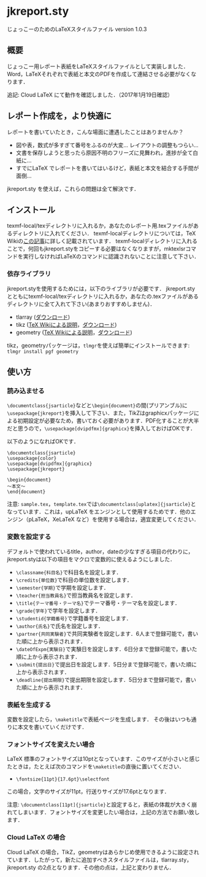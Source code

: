 # jkreport.sty
じょっこーのためのLaTeXスタイルファイル
version 1.0.3

## 概要
じょっこー用レポート表紙をLaTeXスタイルファイルとして実装しました．
Word，LaTeXそれぞれで表紙と本文のPDFを作成して連結させる必要がなくなります．

追記: Cloud LaTeX にて動作を確認しました．（2017年1月19日確認）

## レポート作成を，より快適に
レポートを書いていたとき，こんな場面に遭遇したことはありませんか？

- 図や表，数式が多すぎて番号をふるのが大変… レイアウトの調整もつらい…
- 文書を保存しようと思ったら原因不明のフリーズに見舞われ，進捗が全て白紙に…
- すでにLaTeX でレポートを書いてはいるけど，表紙と本文を結合する手間が面倒…

jkreport.sty を使えば，これらの問題は全て解決です．

## インストール
texmf-local/texディレクトリに入れるか，あなたのレポート用.texファイルがあるディレクトリに入れてください．
texmf-localディレクトリについては，TeX Wikiの[この記事](https://texwiki.texjp.org/?TeX%20%E3%81%AE%E3%83%87%E3%82%A3%E3%83%AC%E3%82%AF%E3%83%88%E3%83%AA%E6%A7%8B%E6%88%90)に詳しく記載されています．
texmf-localディレクトリに入れることで，何回もjkreport.styをコピーする必要はなくなりますが，mktexlsrコマンドを実行しなければLaTeXのコマンドに認識されないことに注意して下さい．

### 依存ライブラリ
jkreport.styを使用するためには，以下のライブラリが必要です．
jkreport.styとともにtexmf-local/texディレクトリに入れるか，あなたの.texファイルがあるディレクトリに全て入れて下さい(あまりおすすめしません)．

- tlarray ([ダウンロード](https://github.com/wtsnjp/TLArray))
- tikz ([TeX Wikiによる説明](https://texwiki.texjp.org/?TikZ)，[ダウンロード](http://www.ctan.org/pkg/pgf))
- geometry ([TeX Wikiによる説明](https://texwiki.texjp.org/?geometry)，[ダウンロード](https://www.ctan.org/pkg/geometry))

tikz，geometryパッケージは，`tlmgr`を使えば簡単にインストールできます: `tlmgr install pgf geometry`

## 使い方
### 読み込ませる
`\documentclass{jsarticle}`などと`\begin{document}`の間(プリアンブル)に`\usepackage{jkreport}`を挿入して下さい．また，TikZはgraphicxパッケージによる初期設定が必要なため，書いておく必要があります．PDF化することが大半だと思うので，`\usepackage[dvipdfmx]{graphicx}`を挿入しておけばOKです．

以下のようになればOKです．

```
\documentclass{jsarticle}
\usepackage{color}
\usepackage[dvipdfmx]{graphicx}
\usepackage{jkreport}

\begin{document}
〜本文〜
\end{document}
```

注意: `sample.tex`，`template.tex`では`\documentclass[uplatex]{jsarticle}`となっています．これは，upLaTeX をエンジンとして使用するためです．他のエンジン（pLaTeX，XeLaTeX など）を使用する場合は，適宜変更してください．

### 変数を設定する
デフォルトで使われているtitle，author，dateの少なすぎる項目の代わりに，jkreport.styは以下の項目をマクロで変数的に使えるようにしました．

- `\classname{科目名}`で科目名を設定します．
- `\credits{単位数}`で科目の単位数を設定します．
- `\semester{学期}`で学期を設定します．
- `\teacher{担当教員名}`で担当教員名を設定します．
- `\title{テーマ番号・テーマ名}`でテーマ番号・テーマ名を設定します．
- `\grade{学年}`で学年を設定します．
- `\studentid{学籍番号}`で学籍番号を設定します．
- `\author{氏名}`で氏名を設定します．
- `\partner{共同実験者}`で共同実験者を設定します．6人まで登録可能で，書いた順に上から表示されます．
- `\dateOfExpm{実験日}`で実験日を設定します．6日分まで登録可能で，書いた順に上から表示されます．
- `\submit{提出日}`で提出日を設定します．5日分まで登録可能で，書いた順に上から表示されます．
- `\deadline{提出期限}`で提出期限を設定します．5日分まで登録可能で，書いた順に上から表示されます．

### 表紙を生成する
変数を設定したら，`\maketitle`で表紙ページを生成します．
その後はいつも通りに本文を書いていくだけです．

### フォントサイズを変えたい場合
LaTeX 標準のフォントサイズは10ptとなっています．このサイズが小さいと感じたときは，たとえば次のコマンドを`\maketitle`の直後に置いてください．

- `\fontsize{11pt}{17.6pt}\selectfont`

この場合，文字のサイズが11pt，行送りサイズが17.6ptとなります．

注意: `\documentclass[11pt]{jsarticle}`と設定すると，表紙の体裁が大きく崩れてしまいます．フォントサイズを変更したい場合は，上記の方法でお願い致します．

### Cloud LaTeX の場合
Cloud LaTeX の場合，TikZ，geometryはあらかじめ使用できるように設定されています．したがって，新たに追加すべきスタイルファイルは，tlarray.sty，jkreport.sty の2点となります．その他の点は，上記と変わりません．
